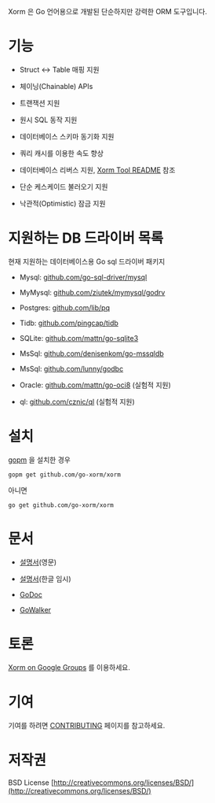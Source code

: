 
Xorm 은 Go 언어용으로 개발된 단순하지만 강력한 ORM 도구입니다.

# 기능

* Struct <-> Table 매핑 지원

* 체이닝(Chainable) APIs

* 트랜잭션 지원

* 원시 SQL 동작 지원

* 데이터베이스 스키마 동기화 지원

* 쿼리 캐시를 이용한 속도 향상

* 데이터베이스 리버스 지원, [Xorm Tool README](https://github.com/jihuichoi/xorm-manual-ko-KR/tree/master/chapter-14) 참조

* 단순 케스케이드 불러오기 지원

* 낙관적(Optimistic) 잠금 지원


# 지원하는 DB 드라이버 목록

현재 지원하는 데이터베이스용 Go sql 드라이버 패키지

* Mysql: [github.com/go-sql-driver/mysql](https://github.com/go-sql-driver/mysql)

* MyMysql: [github.com/ziutek/mymysql/godrv](https://github.com/ziutek/mymysql/godrv)

* Postgres: [github.com/lib/pq](https://github.com/lib/pq)

* Tidb: [github.com/pingcap/tidb](https://github.com/pingcap/tidb)

* SQLite: [github.com/mattn/go-sqlite3](https://github.com/mattn/go-sqlite3)

* MsSql: [github.com/denisenkom/go-mssqldb](https://github.com/denisenkom/go-mssqldb)

* MsSql: [github.com/lunny/godbc](https://github.com/lunny/godbc)

* Oracle: [github.com/mattn/go-oci8](https://github.com/mattn/go-oci8) (실험적 지원)

* ql: [github.com/cznic/ql](https://github.com/cznic/ql) (실험적 지원)

# 설치

[gopm](https://github.com/gpmgo/gopm) 을 설치한 경우

	gopm get github.com/go-xorm/xorm

아니면

	go get github.com/go-xorm/xorm

# 문서

* [설명서](http://xorm.io/docs)(영문)

* [설명서](tableContents.md)(한글 임시)

* [GoDoc](http://godoc.org/github.com/go-xorm/xorm)

* [GoWalker](http://gowalker.org/github.com/go-xorm/xorm)

# 토론

[Xorm on Google Groups](https://groups.google.com/forum/#!forum/xorm) 를 이용하세요.

# 기여

기여를 하려면 [CONTRIBUTING](https://github.com/go-xorm/xorm/blob/master/CONTRIBUTING.md) 페이지를 참고하세요.

# 저작권

 BSD License
 [http://creativecommons.org/licenses/BSD/](http://creativecommons.org/licenses/BSD/)
